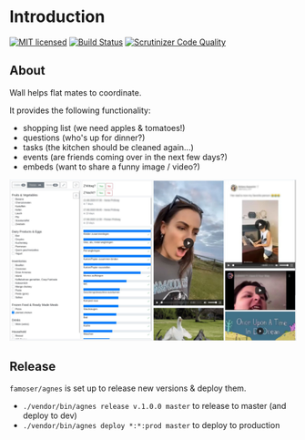 # Introduction
[![MIT licensed](https://img.shields.io/badge/license-MIT-blue.svg)](./LICENSE) 
[![Build Status](https://travis-ci.com/famoser/wall.svg?branch=master)](https://travis-ci.com/famoser/wall)
[![Scrutinizer Code Quality](https://scrutinizer-ci.com/g/famoser/wall/badges/quality-score.png?b=master)](https://scrutinizer-ci.com/g/famoser/wall/?branch=master)

## About
Wall helps flat mates to coordinate.

It provides the following functionality:
 - shopping list (we need apples & tomatoes!)
 - questions (who's up for dinner?)
 - tasks (the kitchen should be cleaned again...)
 - events (are friends coming over in the next few days?)
 - embeds (want to share a funny image / video?)

<img src="assets/images/screenshot.jpg?raw=true" alt="Screenshot">

## Release

`famoser/agnes` is set up to release new versions & deploy them.

- `./vendor/bin/agnes release v.1.0.0 master` to release to master (and deploy to dev)
- `./vendor/bin/agnes deploy *:*:prod master` to deploy to production